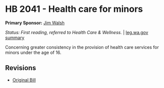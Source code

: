 # HB 2041 - Health care for minors
**Primary Sponsor:** [Jim Walsh](/person/leg/jim.walsh.md)

*Status: First reading, referred to Health Care & Wellness.* | [leg.wa.gov summary](https://app.leg.wa.gov/billsummary?BillNumber=2041&Year=2021)

Concerning greater consistency in the provision of health care services for minors under the age of 16.

## Revisions
* [Original Bill](1/)
